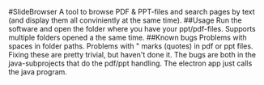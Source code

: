#SlideBrowser
A tool to browse PDF & PPT-files and search pages by text (and display them all conviniently at the same time).
##Usage
Run the software and open the folder where you have your ppt/pdf-files. Supports multiple folders opened a the same time.
##Known bugs
Problems with spaces in folder paths. Problems with " marks (quotes) in pdf or ppt files. Fixing these are pretty trivial, but haven't done it.
The bugs are both in the java-subprojects that do the pdf/ppt handling. The electron app just calls the java program.
